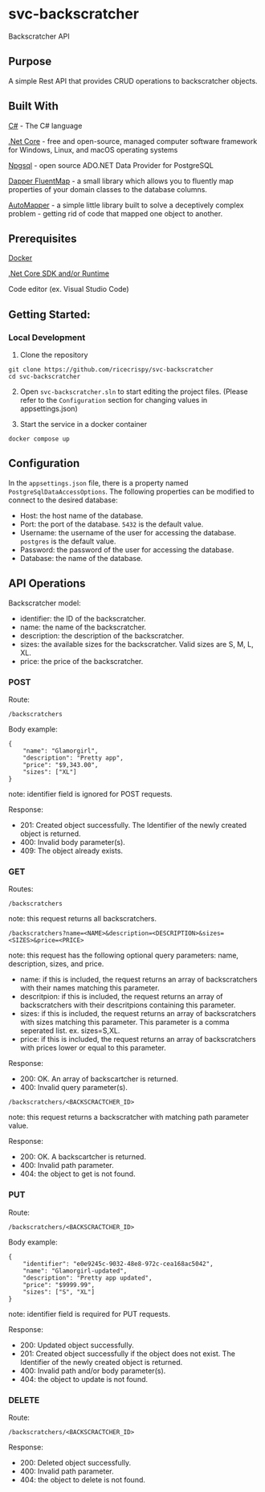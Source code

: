 # svc-backscratcher
Backscratcher API

## Purpose
A simple Rest API that provides CRUD operations to backscratcher objects.

## Built With
[C#](https://docs.microsoft.com/en-us/dotnet/csharp/) - The C# language

[.Net Core](https://dotnet.microsoft.com/) - free and open-source, managed computer software framework for Windows, Linux, and macOS operating systems

[Npgsql](https://www.npgsql.org/) - open source ADO.NET Data Provider for PostgreSQL

[Dapper FluentMap](https://dapper-tutorial.net/dapper-fluentmap) - a small library which allows you to fluently map properties of your domain classes to the database columns.

[AutoMapper](https://automapper.org/) - a simple little library built to solve a deceptively complex problem - getting rid of code that mapped one object to another. 

## Prerequisites
[Docker](https://www.docker.com/)

[.Net Core SDK and/or Runtime](https://dotnet.microsoft.com/download/dotnet)

Code editor (ex. Visual Studio Code)

## Getting Started:

### Local Development

1. Clone the repository
```
git clone https://github.com/ricecrispy/svc-backscratcher
cd svc-backscratcher
```

2. Open `svc-backscratcher.sln` to start editing the project files. (Please refer to the `Configuration` section for changing values in appsettings.json)

3. Start the service in a docker container
```
docker compose up
```

## Configuration

In the `appsettings.json` file, there is a property named `PostgreSqlDataAccessOptions`. The following properties can be modified to connect to the desired database:
- Host: the host name of the database.
- Port: the port of the database. `5432` is the default value.
- Username: the username of the user for accessing the database. `postgres` is the default value.
- Password: the password of the user for accessing the database.
- Database: the name of the database.

## API Operations
Backscratcher model:
- identifier: the ID of the backscratcher.
- name: the name of the backscratcher.
- description: the description of the backscratcher.
- sizes: the available sizes for the backscratcher. Valid sizes are S, M, L, XL.
- price: the price of the backscratcher.

### POST

Route:
```
/backscratchers
```
Body example:
```
{
    "name": "Glamorgirl",
    "description": "Pretty app",
    "price": "$9,343.00",
    "sizes": ["XL"]
}
```

note: identifier field is ignored for POST requests.

Response:
- 201: Created object successfully. The Identifier of the newly created object is returned.
- 400: Invalid body parameter(s).
- 409: The object already exists.

### GET
Routes:
```
/backscratchers
```
note: this request returns all backscratchers.

```
/backscratchers?name=<NAME>&description=<DESCRIPTION>&sizes=<SIZES>&price=<PRICE>
```
note: this request has the following optional query parameters: name, description, sizes, and price.
- name: if this is included, the request returns an array of backscratchers with their names matching this parameter.
- descritpion: if this is included, the request returns an array of backscratchers with their descritpions containing this parameter.
- sizes: if this is included, the request returns an array of backscratchers with sizes matching this parameter. This parameter is a comma seperated list. ex. sizes=S,XL.
- price: if this is included, the request returns an array of backscratchers with prices lower or equal to this parameter. 

Response:
- 200: OK. An array of backscartcher is returned.
- 400: Invalid query parameter(s).

```
/backscratchers/<BACKSCRACTCHER_ID>
```
note: this request returns a backscratcher with matching path parameter value. 

Response:
- 200: OK. A backscartcher is returned.
- 400: Invalid path parameter.
- 404: the object to get is not found.

### PUT

Route:
```
/backscratchers/<BACKSCRACTCHER_ID>
```

Body example:
```
{
    "identifier": "e0e9245c-9032-48e8-972c-cea168ac5042",
    "name": "Glamorgirl-updated",
    "description": "Pretty app updated",
    "price": "$9999.99",
    "sizes": ["S", "XL"]
}
```

note: identifier field is required for PUT requests.

Response:
- 200: Updated object successfully.
- 201: Created object successfully if the object does not exist. The Identifier of the newly created object is returned.
- 400: Invalid path and/or body parameter(s).
- 404: the object to update is not found.

### DELETE

Route:
```
/backscratchers/<BACKSCRACTCHER_ID>
```

Response:
- 200: Deleted object successfully.
- 400: Invalid path parameter.
- 404: the object to delete is not found.